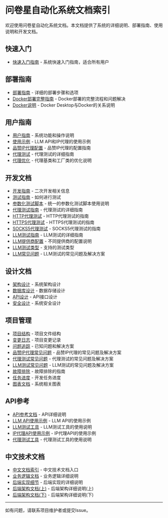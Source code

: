 # 问卷星自动化系统文档索引

欢迎使用问卷星自动化系统文档。本文档提供了系统的详细说明、部署指南、使用说明和开发文档。

## 快速入门

- [快速入门指南](guides/QUICK_START.md) - 系统快速入门指南，适合所有用户

## 部署指南

- [部署指南](guides/Deployment.md) - 详细的部署步骤和选项
- [Docker部署完整指南](guides/Docker_Deployment_Guide.md) - Docker部署的完整流程和问题解决
- [Docker说明](guides/Docker_Explanation.md) - Docker Desktop与Docker的关系说明

## 用户指南

- [用户指南](guides/User.md) - 系统功能和操作说明
- [使用示例](examples/usage_examples.md) - LLM API和IP代理的使用示例
- [品赞IP代理配置](proxy/pinzan_proxy_config.md) - 品赞IP代理的配置指南
- [代理测试](testing/proxy_testing.md) - 代理测试的详细指南
- [代理优化](proxy/proxy_optimization.md) - 代理基类和工厂类的优化说明

## 开发文档

- [开发指南](guides/Development.md) - 二次开发相关信息
- [测试指南](testing_guide.md) - 如何进行测试
- [参数化测试脚本](testing_guide.md#参数化测试脚本) - 统一的参数化测试脚本使用说明
- [代理测试指南](testing/proxy_testing.md) - 代理测试的详细指南
- [HTTP代理测试](testing/proxy_testing.md#HTTP代理问题) - HTTP代理测试的指南
- [HTTPS代理测试](testing/proxy_testing.md#HTTPS代理问题) - HTTPS代理测试的指南
- [SOCKS5代理测试](testing/proxy_testing.md#SOCKS5代理问题) - SOCKS5代理测试的指南
- [LLM测试指南](testing/llm_testing.md) - LLM测试的详细指南
- [LLM提供商配置](testing/llm_testing.md#LLM提供商配置) - 不同提供商的配置说明
- [LLM测试类型](testing/llm_testing.md#测试类型) - 支持的测试类型
- [LLM常见问题](testing/llm_testing.md#常见问题) - LLM测试的常见问题及解决方案

## 设计文档

- [架构设计](design/Architecture.md) - 系统架构设计
- [数据库设计](design/Database.md) - 数据存储设计
- [API设计](design/API.md) - API接口设计
- [安全设计](design/Security.md) - 系统安全设计

## 项目管理

- [项目结构](project/Structure.md) - 项目文件结构
- [变更日志](project/Log.md) - 项目变更记录
- [问题追踪](project/Issues.md) - 已知问题和解决方案
- [品赞IP代理常见问题](proxy/pinzan_proxy_config.md#常见问题) - 品赞IP代理的常见问题及解决方案
- [代理测试常见问题](testing/proxy_testing.md#常见问题) - 代理测试的常见问题及解决方案
- [LLM测试常见问题](testing/llm_testing.md#常见问题) - LLM测试的常见问题及解决方案
- [故障排除](testing/proxy_testing.md#故障排除) - 故障排除的指南
- [任务进度](project/Thread.md) - 开发任务进度
- [图表文档](project/Diagram.md) - 系统相关图表

## API参考

- [API参考文档](references/API.md) - API详细说明
- [LLM API使用示例](usage_examples.md#LLM-API使用示例) - LLM API的使用示例
- [LLM测试工具](llm_testing.md#LLM测试工具) - LLM测试工具的使用说明
- [IP代理API使用示例](usage_examples.md#IP代理使用示例) - IP代理API的使用示例
- [代理测试工具](proxy_testing.md#代理测试工具) - 代理测试工具的使用说明

## 中文技术文档

- [中文文档索引](zh/README.md) - 中文技术文档入口
- [业务逻辑文档](zh/问卷星自动化系统业务逻辑文档.md) - 业务逻辑详细说明
- [后端实现细节](zh/问卷星自动化系统后端实现细节文档.md) - 后端实现的详细说明
- [后端架构文档(上)](zh/问卷星自动化系统后端架构文档_Part1.md) - 后端架构详细说明(上)
- [后端架构文档(下)](zh/问卷星自动化系统后端架构文档_Part2.md) - 后端架构详细说明(下)

---

如有问题，请联系项目维护者或提交Issue。
